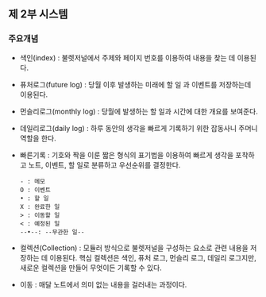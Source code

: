 ## 제 2부 시스템

### 주요개념

* 색인(index) : 불렛저널에서 주제와 페이지 번호를 이용하여 내용을 찾는 데 이용된다.
* 퓨처로그(future log) : 당월 이후 발생하는 미래에 할 일 과 이벤트를 저장하는데 이용된다.
* 먼슬리로그(monthly log) : 당월에 발생하는 할 일과 시간에 대한 개요를 보여준다.
* 데일리로그(daily log) : 하루 동안의 생각을 빠르게 기록하기 위한 잡동사니 주머니 역할을 한다.
* 빠른기록 : 기호와 짝을 이룬 짧은 형식의 표기법을 이용하여 빠르게 생각을 포착하고 노트, 이벤트, 할 일로 분류하고 우선순위를 결정한다.

      - : 메모
      O : 이벤트
      • : 할 일 
      X : 완료한 일
      > : 이동할 일
      < : 예정된 일
      --•--: --무관한 일-- 
      
* 컬렉션(Collection) : 모듈러 방식으로 불렛저널을 구성하는 요소로 관련 내용을 저장하는 데 이용된다. 핵심 컬렉션은 색인, 퓨처 로그, 먼슬리 로그, 데일리 로그지만, 새로운 컬렉션을 만들어 무엇이든 기록할 수 있다. 
* 이동 : 매달 노트에서 의미 없는 내용을 걸러내는 과정이다.
